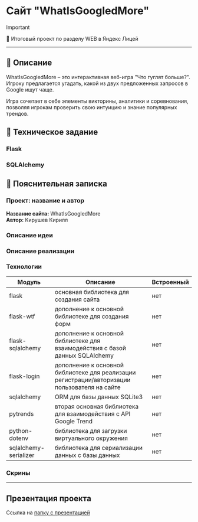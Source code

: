 # Сайт "WhatIsGoogledMore"

> [!IMPORTANT]
> 💛 Итоговый проект по разделу WEB в Яндекс Лицей

---

## 📜 Описание
WhatIsGoogledMore – это интерактивная веб-игра "Что гуглят больше?". Игроку предлагается угадать, какой из двух предложенных запросов в Google ищут чаще.

Игра сочетает в себе элементы викторины, аналитики и соревнования, позволяя игрокам проверить свою интуицию и знание популярных трендов.

## 📝 Техническое задание

### Flask

### SQLAlchemy

## 📃 Пояснительная записка

### Проект: название и автор
**Название сайта:** WhatIsGoogledMore<br>
**Автор:** Кирушев Кирилл

### Описание идеи

### Описание реализации

### Технологии
| Модуль                | Описание                                                                                      | Встроенный |
|-----------------------|-----------------------------------------------------------------------------------------------|------------|
| flask                 | основная библиотека для создания сайта                                                        | нет        |
| flask-wtf             | дополнение к основной библиотеке для создания форм                                            | нет        |
| flask-sqlalchemy      | дополнение к основной библиотеке для взаимодействия с базой данных SQLAlchemy                 | нет        |
| flask-login           | дополнение к основной библиотеке для реализации регистрации/авторизации пользователя на сайте | нет        |
| sqlalchemy            | ORM для базы данных SQLite3                                                                   | нет        |
| pytrends              | вторая основная библиотека для взаимодействия с API Google Trend                              | нет        |
| python-dotenv         | библиотека для загрузки виртуального окружения                                                | нет        |
| sqlalchemy-serializer | библиотека для сериализации данных с базы данных                                              | нет        |

### Скрины

---

## Презентация проекта
Ссылка на [папку с презентацией](https://example.com)